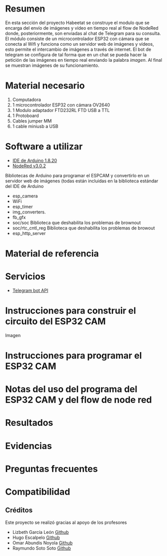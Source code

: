 # Resumen
En esta sección del proyecto Habeetat se construye el modulo que se encarga del envío de imágenes y vídeo en tiempo real al flow de NodeRed donde, posteriormente, son enviadas al chat de Telegram para su consulta. El módulo consiste de un microcontrolador ESP32 con cámara que se conecta al Wifi y funciona como un servidor web de imágenes y vídeos, esto permite el intercambio de imágenes a través de internet. El bot de telegram se configura de tal forma que en un chat se pueda hacer la petición de las imágenes en tiempo real enviando la palabra _imagen_. Al final se muestran imágenes de su funcionamiento. 
# Material necesario
1.	Computadora
2.	1 microcontrolador ESP32 con cámara OV2640
3.	1 Modulo adaptador FTD232RL FTD USB a TTL
4.	1 Protoboard
5.	Cables jumper MM
6.	1 cable miniusb a USB
# Software a utilizar
- [IDE de Arduino 1.8.20](https://www.arduino.cc/en/software)
- [NodeRed v3.0.2](https://nodered.org/)

Bibliotecas de Arduino para programar el ESPCAM y convertirlo en un servidor web de imágenes (todas están incluidas en la biblioteca estándar del IDE de Arduino
- esp_camera
- WiFi
- esp_timer
- img_converters.
- fb_gfx
- soc/soc   Biblioteca que deshabilita los problemas de brownout
- soc/rtc_cntl_reg   Biblioteca que deshabilita los problemas de browout
- esp_http_server

# Material de referencia
# Servicios
- [Telegram bot API](https://core.telegram.org/bots/api)


# Instrucciones para construir el circuito del ESP32 CAM

Imagen 
# Instrucciones para programar el ESP32 CAM
# Notas del uso del programa del ESP32 CAM y del flow de node red
# Resultados
# Evidencias
# Preguntas frecuentes 
# Compatibilidad
## Créditos
Este proyecto se realizó gracias al apoyo de los profesores
- Lizbeth García León [Github](https://github.com/lizgarcialeon)
- Hugo Escalpelo [Github](https://github.com/hugoescalpelo/detector-sintomas-covid)
- Omar Abundis Noyola [Github](https://github.com/OmarAbundis)
- Raymundo Soto Soto [Github](https://github.com/raymundosoto)



